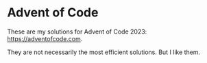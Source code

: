 # Advent of Code
These are my solutions for Advent of Code 2023: https://adventofcode.com.

They are not necessarily the most efficient solutions. But I like them.

